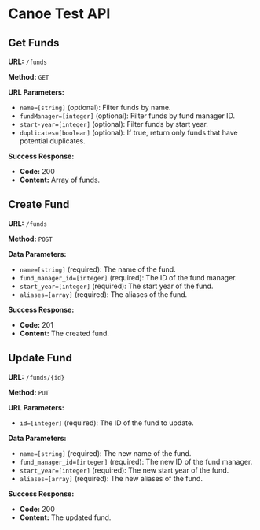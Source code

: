 # Canoe Test API

## Get Funds

**URL:** `/funds`

**Method:** `GET`

**URL Parameters:**

- `name=[string]` (optional): Filter funds by name.
- `fundManager=[integer]` (optional): Filter funds by fund manager ID.
- `start-year=[integer]` (optional): Filter funds by start year.
- `duplicates=[boolean]` (optional): If true, return only funds that have potential duplicates.

**Success Response:**

- **Code:** 200
- **Content:** Array of funds.

## Create Fund

**URL:** `/funds`

**Method:** `POST`

**Data Parameters:**

- `name=[string]` (required): The name of the fund.
- `fund_manager_id=[integer]` (required): The ID of the fund manager.
- `start_year=[integer]` (required): The start year of the fund.
- `aliases=[array]` (required): The aliases of the fund.

**Success Response:**

- **Code:** 201
- **Content:** The created fund.

## Update Fund

**URL:** `/funds/{id}`

**Method:** `PUT`

**URL Parameters:**

- `id=[integer]` (required): The ID of the fund to update.

**Data Parameters:**

- `name=[string]` (required): The new name of the fund.
- `fund_manager_id=[integer]` (required): The new ID of the fund manager.
- `start_year=[integer]` (required): The new start year of the fund.
- `aliases=[array]` (required): The new aliases of the fund.

**Success Response:**

- **Code:** 200
- **Content:** The updated fund.
